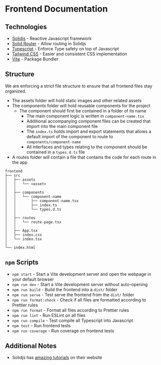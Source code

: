 # Frontend Documentation

## Technologies

- [Solidjs](https://www.solidjs.com) - Reactive Javascript framework
- [Solid Router](https://github.com/solidjs/solid-router) - Allow routing in Solidjs
- [Typescript](https://www.typescriptlang.org/docs/handbook/intro.html) - Enforce Type safety on top of Javascript
- [Tailwind CSS](https://tailwindcss.com) - Easier and consistent CSS implementation
- [Vite](https://vitejs.dev) - Package Bundler

## Structure

We are enforcing a strict file structure to ensure that all frontend files stay organized.

- The assets folder will hold static images and other related assets
- The components folder will hold reusable components for the project
  - The component should first be contained in a folder of its name
    - The main component logic is written in `component-name.tsx`
    - Additional accompanying component files can be created that import into the main component file
    - The `index.ts` holds import and export statements that allows a default import of the component to route to `components/component-name`
    - All interfaces and types relating to the component should be contained in a `types.d.ts` file
- A routes folder will contain a file that contains the code for each route in the app

```
frontend
├── src
│   ├── assets
│   │   └── <asset>
│   │
│   ├── components
│   │   └── component-name
│   │       ├── component-name.tsx
│   │       ├── index.ts
│   │       └── types.d.ts
│   │
│   ├── routes
│   │   └── route-page.tsx
│   │
│   ├── App.tsx
│   ├── index.css
│   └── index.tsx
│
└── index.html
```

## `npm` Scripts

- `npm start` - Start a Vite development server and open the webpage in your default browser
- `npm run dev` - Start a Vite development server without auto-opening
- `npm run build` - Build the frontend into a `dist/` folder
- `npm run serve` - Test serve the frontend from the `dist/` folder
- `npm run format:check` - Check if all files are formatted according to Prettier rules
- `npm run format` - Format all files according to Prettier rules
- `npm run lint` - Run ESLint on all files
- `npm run compile` - Test compile all Typescript into Javascript
- `npm test` - Run frontend tests
- `npm run coverage` - Run coverage on frontend tests

## Additional Notes

- Solidjs has [amazing tutorials](https://www.solidjs.com/tutorial/introduction_basics) on their website
